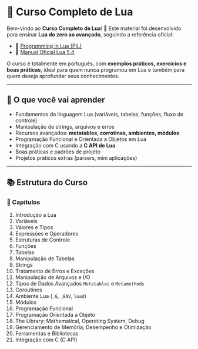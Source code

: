 # 📘 Curso Completo de Lua

Bem-vindo ao **Curso Completo de Lua**! 🎉
Este material foi desenvolvido para ensinar **Lua do zero ao avançado**, seguindo a referência oficial:

-   📖 [Programming in Lua (PIL)](https://www.lua.org/pil/contents.html)
-   📖 [Manual Oficial Lua 5.4](https://www.lua.org/manual/5.4/)

O curso é totalmente em português, com **exemplos práticos, exercícios e boas práticas**, ideal para quem nunca programou em Lua e também para quem deseja aprofundar seus conhecimentos.

---

## 🚀 O que você vai aprender

-   Fundamentos da linguagem Lua (variáveis, tabelas, funções, fluxo de controle)
-   Manipulação de strings, arquivos e erros
-   Recursos avançados: **metatables, corrotinas, ambientes, módulos**
-   Programação Funcional e Orientada a Objetos em Lua
-   Integração com C usando a **C API de Lua**
-   Boas práticas e padrões de projeto
-   Projetos práticos extras (parsers, mini aplicações)

---

## 📚 Estrutura do Curso

### 📖 Capítulos

1. Introdução a Lua
2. Variáveis
3. Valores e Tipos
4. Expressões e Operadores
5. Estruturas de Controle
6. Funções
7. Tabelas
8. Manipulação de Tabelas
9. Strings
10. Tratamento de Erros e Exceções
11. Manipulação de Arquivos e I/O
12. Tipos de Dados Avançados `Metatables` e `Metamethods`
13. Coroutines
14. Ambiente Lua (`_G`, `_ENV`, `load`)
15. Módulos
16. Programação Funcional
17. Programação Orientada a Objeto
18. The Library: Mathematical, Operating System, Debug
19. Gerenciamento de Memória, Desempenho e Otimização
20. Ferramentas e Bibliotecas
21. Integração com C (C API)
